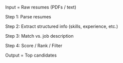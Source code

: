 Input = Raw resumes (PDFs / text)

Step 1: Parse resumes

Step 2: Extract structured info (skills, experience, etc.)

Step 3: Match vs. job description

Step 4: Score / Rank / Filter

Output = Top candidates